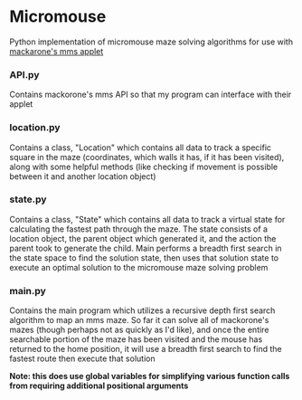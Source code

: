 # Micromouse
Python implementation of micromouse maze solving algorithms for use with [mackarone's mms applet](https://github.com/mackorone/mms)

### API.py
Contains mackorone's mms API so that my program can interface with their applet

### location.py
Contains a class, "Location" which contains all data to track a specific square in the maze (coordinates, which walls it has, if it has been visited), along with some helpful methods (like checking if movement is possible between it and another location object)

### state.py
Contains a class, "State" which contains all data to track a virtual state for calculating the fastest path through the maze. The state consists of a location object, the parent object which generated it, and the action the parent took to generate the child. Main performs a breadth first search in the state space to find the solution state, then uses that solution state to execute an optimal solution to the micromouse maze solving problem

### main.py
Contains the main program which utilizes a recursive depth first search algorithm to map an mms maze. So far it can solve all of mackorone's mazes (though perhaps not as quickly as I'd like), and once the entire searchable portion of the maze has been visited and the mouse has returned to the home position, it will use a breadth first search to find the fastest route then execute that solution  

**Note: this does use global variables for simplifying various function calls from requiring additional positional arguments**
